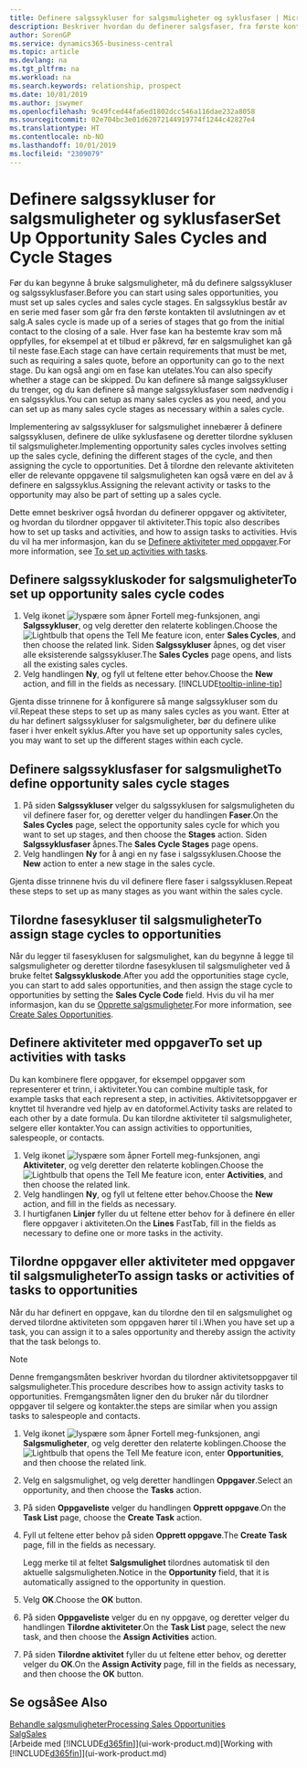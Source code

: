 ```yaml
---
title: Definere salgssykluser for salgsmuligheter og syklusfaser | Microsoft-dokumentasjon
description: Beskriver hvordan du definerer salgsfaser, fra første kontakt til avslutning, for å opprette en salgssyklus og tilordne den til salgsmuligheter i Business Central.
author: SorenGP
ms.service: dynamics365-business-central
ms.topic: article
ms.devlang: na
ms.tgt_pltfrm: na
ms.workload: na
ms.search.keywords: relationship, prospect
ms.date: 10/01/2019
ms.author: jswymer
ms.openlocfilehash: 9c49fced44fa6ed1802dcc546a116dae232a8058
ms.sourcegitcommit: 02e704bc3e01d62072144919774f1244c42827e4
ms.translationtype: HT
ms.contentlocale: nb-NO
ms.lasthandoff: 10/01/2019
ms.locfileid: "2309079"
---
```

# <a name="set-up-opportunity-sales-cycles-and-cycle-stages"></a><span data-ttu-id="6b309-103">Definere salgssykluser for salgsmuligheter og syklusfaser</span><span class="sxs-lookup"><span data-stu-id="6b309-103">Set Up Opportunity Sales Cycles and Cycle Stages</span></span>
<span data-ttu-id="6b309-104">Før du kan begynne å bruke salgsmuligheter, må du definere salgssykluser og salgssyklusfaser.</span><span class="sxs-lookup"><span data-stu-id="6b309-104">Before you can start using sales opportunities, you must set up sales cycles and sales cycle stages.</span></span> <span data-ttu-id="6b309-105">En salgssyklus består av en serie med faser som går fra den første kontakten til avslutningen av et salg.</span><span class="sxs-lookup"><span data-stu-id="6b309-105">A sales cycle is made up of a series of stages that go from the initial contact to the closing of a sale.</span></span> <span data-ttu-id="6b309-106">Hver fase kan ha bestemte krav som må oppfylles, for eksempel at et tilbud er påkrevd, før en salgsmulighet kan gå til neste fase.</span><span class="sxs-lookup"><span data-stu-id="6b309-106">Each stage can have certain requirements that must be met, such as requiring a sales quote, before an opportunity can go to the next stage.</span></span> <span data-ttu-id="6b309-107">Du kan også angi om en fase kan utelates.</span><span class="sxs-lookup"><span data-stu-id="6b309-107">You can also specify whether a stage can be skipped.</span></span> <span data-ttu-id="6b309-108">Du kan definere så mange salgssykluser du trenger, og du kan definere så mange salgssyklusfaser som nødvendig i en salgssyklus.</span><span class="sxs-lookup"><span data-stu-id="6b309-108">You can setup as many sales cycles as you need, and you can set up as many sales cycle stages as necessary within a sales cycle.</span></span>

<span data-ttu-id="6b309-109">Implementering av salgssykluser for salgsmulighet innebærer å definere salgssyklusen, definere de ulike syklusfasene og deretter tilordne syklusen til salgsmuligheter.</span><span class="sxs-lookup"><span data-stu-id="6b309-109">Implementing opportunity sales cycles involves setting up the sales cycle, defining the different stages of the cycle, and then assigning the cycle to opportunities.</span></span> <span data-ttu-id="6b309-110">Det å tilordne den relevante aktiviteten eller de relevante oppgavene til salgsmuligheten kan også være en del av å definere en salgssyklus.</span><span class="sxs-lookup"><span data-stu-id="6b309-110">Assigning the relevant activity or tasks to the opportunity may also be part of setting up a sales cycle.</span></span>

<span data-ttu-id="6b309-111">Dette emnet beskriver også hvordan du definerer oppgaver og aktiviteter, og hvordan du tilordner oppgaver til aktiviteter.</span><span class="sxs-lookup"><span data-stu-id="6b309-111">This topic also describes how to set up tasks and activities, and how to assign tasks to activities.</span></span> <span data-ttu-id="6b309-112">Hvis du vil ha mer informasjon, kan du se [Definere aktiviteter med oppgaver](marketing-how-setup-opportunity-sales-cycles-stages.md#to-set-up-activities-with-tasks).</span><span class="sxs-lookup"><span data-stu-id="6b309-112">For more information, see [To set up activities with tasks](marketing-how-setup-opportunity-sales-cycles-stages.md#to-set-up-activities-with-tasks).</span></span>

## <a name="to-set-up-opportunity-sales-cycle-codes"></a><span data-ttu-id="6b309-113">Definere salgssykluskoder for salgsmuligheter</span><span class="sxs-lookup"><span data-stu-id="6b309-113">To set up opportunity sales cycle codes</span></span>
1. <span data-ttu-id="6b309-114">Velg ikonet ![lyspære som åpner Fortell meg-funksjonen](media/ui-search/search_small.png "Fortell hva du vil gjøre"), angi **Salgssykluser**, og velg deretter den relaterte koblingen.</span><span class="sxs-lookup"><span data-stu-id="6b309-114">Choose the ![Lightbulb that opens the Tell Me feature](media/ui-search/search_small.png "Tell me what you want to do") icon, enter **Sales Cycles**, and then choose the related link.</span></span> <span data-ttu-id="6b309-115">Siden **Salgssykluser** åpnes, og det viser alle eksisterende salgssykluser.</span><span class="sxs-lookup"><span data-stu-id="6b309-115">The **Sales Cycles** page opens, and lists all the existing sales cycles.</span></span>
2. <span data-ttu-id="6b309-116">Velg handlingen **Ny**, og fyll ut feltene etter behov.</span><span class="sxs-lookup"><span data-stu-id="6b309-116">Choose the **New** action, and fill in the fields as necessary.</span></span> [!INCLUDE[tooltip-inline-tip](includes/tooltip-inline-tip_md.md)]

<span data-ttu-id="6b309-117">Gjenta disse trinnene for å konfigurere så mange salgssykluser som du vil.</span><span class="sxs-lookup"><span data-stu-id="6b309-117">Repeat these steps to set up as many sales cycles as you want.</span></span> <span data-ttu-id="6b309-118">Etter at du har definert salgssykluser for salgsmuligheter, bør du definere ulike faser i hver enkelt syklus.</span><span class="sxs-lookup"><span data-stu-id="6b309-118">After you have set up opportunity sales cycles, you may want to set up the different stages within each cycle.</span></span>

## <a name="to-define-opportunity-sales-cycle-stages"></a><span data-ttu-id="6b309-119">Definere salgssyklusfaser for salgsmulighet</span><span class="sxs-lookup"><span data-stu-id="6b309-119">To define opportunity sales cycle stages</span></span>
1. <span data-ttu-id="6b309-120">På siden **Salgssykluser** velger du salgssyklusen for salgsmuligheten du vil definere faser for, og deretter velger du handlingen **Faser**.</span><span class="sxs-lookup"><span data-stu-id="6b309-120">On the **Sales Cycles** page, select the opportunity sales cycle for which you want to set up stages, and then choose the **Stages** action.</span></span> <span data-ttu-id="6b309-121">Siden **Salgssyklusfaser** åpnes.</span><span class="sxs-lookup"><span data-stu-id="6b309-121">The **Sales Cycle Stages** page opens.</span></span>
2. <span data-ttu-id="6b309-122">Velg handlingen **Ny** for å angi en ny fase i salgssyklusen.</span><span class="sxs-lookup"><span data-stu-id="6b309-122">Choose the **New** action to enter a new stage in the sales cycle.</span></span>

<span data-ttu-id="6b309-123">Gjenta disse trinnene hvis du vil definere flere faser i salgssyklusen.</span><span class="sxs-lookup"><span data-stu-id="6b309-123">Repeat these steps to set up as many stages as you want within the sales cycle.</span></span>

## <a name="to-assign-stage-cycles-to-opportunities"></a><span data-ttu-id="6b309-124">Tilordne fasesykluser til salgsmuligheter</span><span class="sxs-lookup"><span data-stu-id="6b309-124">To assign stage cycles to opportunities</span></span>
<span data-ttu-id="6b309-125">Når du legger til fasesyklusen for salgsmulighet, kan du begynne å legge til salgsmuligheter og deretter tilordne fasesyklusen til salgsmuligheter ved å bruke feltet **Salgssykluskode**.</span><span class="sxs-lookup"><span data-stu-id="6b309-125">After you add the opportunities stage cycle, you can start to add sales opportunities, and then assign the stage cycle to opportunities by setting the **Sales Cycle Code** field.</span></span> <span data-ttu-id="6b309-126">Hvis du vil ha mer informasjon, kan du se [Opprette salgsmuligheter](marketing-how-create-opportunities.md).</span><span class="sxs-lookup"><span data-stu-id="6b309-126">For more information, see [Create Sales Opportunities](marketing-how-create-opportunities.md).</span></span>

## <a name="to-set-up-activities-with-tasks"></a><span data-ttu-id="6b309-127">Definere aktiviteter med oppgaver</span><span class="sxs-lookup"><span data-stu-id="6b309-127">To set up activities with tasks</span></span>
<span data-ttu-id="6b309-128">Du kan kombinere flere oppgaver, for eksempel oppgaver som representerer et trinn, i aktiviteter.</span><span class="sxs-lookup"><span data-stu-id="6b309-128">You can combine multiple task, for example tasks that each represent a step, in activities.</span></span> <span data-ttu-id="6b309-129">Aktivitetsoppgaver er knyttet til hverandre ved hjelp av en datoformel.</span><span class="sxs-lookup"><span data-stu-id="6b309-129">Activity tasks are related to each other by a date formula.</span></span> <span data-ttu-id="6b309-130">Du kan tilordne aktiviteter til salgsmuligheter, selgere eller kontakter.</span><span class="sxs-lookup"><span data-stu-id="6b309-130">You can assign activities to opportunities, salespeople, or contacts.</span></span>

1. <span data-ttu-id="6b309-131">Velg ikonet ![lyspære som åpner Fortell meg-funksjonen](media/ui-search/search_small.png "Fortell hva du vil gjøre"), angi **Aktiviteter**, og velg deretter den relaterte koblingen.</span><span class="sxs-lookup"><span data-stu-id="6b309-131">Choose the ![Lightbulb that opens the Tell Me feature](media/ui-search/search_small.png "Tell me what you want to do") icon, enter **Activities**, and then choose the related link.</span></span>
2. <span data-ttu-id="6b309-132">Velg handlingen **Ny**, og fyll ut feltene etter behov.</span><span class="sxs-lookup"><span data-stu-id="6b309-132">Choose the **New** action, and fill in the fields as necessary.</span></span>
3. <span data-ttu-id="6b309-133">I hurtigfanen **Linjer** fyller du ut feltene etter behov for å definere én eller flere oppgaver i aktiviteten.</span><span class="sxs-lookup"><span data-stu-id="6b309-133">On the **Lines** FastTab, fill in the fields as necessary to define one or more tasks in the activity.</span></span>

## <a name="to-assign-tasks-or-activities-of-tasks-to-opportunities"></a><span data-ttu-id="6b309-134">Tilordne oppgaver eller aktiviteter med oppgaver til salgsmuligheter</span><span class="sxs-lookup"><span data-stu-id="6b309-134">To assign tasks or activities of tasks to opportunities</span></span>
<span data-ttu-id="6b309-135">Når du har definert en oppgave, kan du tilordne den til en salgsmulighet og derved tilordne aktiviteten som oppgaven hører til i.</span><span class="sxs-lookup"><span data-stu-id="6b309-135">When you have set up a task, you can assign it to a sales opportunity and thereby assign the activity that the task belongs to.</span></span>

> [!NOTE]  
>   <span data-ttu-id="6b309-136">Denne fremgangsmåten beskriver hvordan du tilordner aktivitetsoppgaver til salgsmuligheter.</span><span class="sxs-lookup"><span data-stu-id="6b309-136">This procedure describes how to assign activity tasks to opportunities.</span></span> <span data-ttu-id="6b309-137">Fremgangsmåten ligner den du bruker når du tilordner oppgaver til selgere og kontakter.</span><span class="sxs-lookup"><span data-stu-id="6b309-137">the steps are similar when you assign tasks to salespeople and contacts.</span></span>

1. <span data-ttu-id="6b309-138">Velg ikonet ![lyspære som åpner Fortell meg-funksjonen](media/ui-search/search_small.png "Fortell hva du vil gjøre"), angi **Salgsmuligheter**, og velg deretter den relaterte koblingen.</span><span class="sxs-lookup"><span data-stu-id="6b309-138">Choose the ![Lightbulb that opens the Tell Me feature](media/ui-search/search_small.png "Tell me what you want to do") icon, enter **Opportunities**, and then choose the related link.</span></span>
2. <span data-ttu-id="6b309-139">Velg en salgsmulighet, og velg deretter handlingen **Oppgaver**.</span><span class="sxs-lookup"><span data-stu-id="6b309-139">Select an opportunity, and then choose the **Tasks** action.</span></span>
3. <span data-ttu-id="6b309-140">På siden **Oppgaveliste** velger du handlingen **Opprett oppgave**.</span><span class="sxs-lookup"><span data-stu-id="6b309-140">On the **Task List** page, choose the **Create Task** action.</span></span>
4.  <span data-ttu-id="6b309-141">Fyll ut feltene etter behov på siden **Opprett oppgave**.</span><span class="sxs-lookup"><span data-stu-id="6b309-141">The **Create Task** page, fill in the fields as necessary.</span></span>

    <span data-ttu-id="6b309-142">Legg merke til at feltet **Salgsmulighet** tilordnes automatisk til den aktuelle salgsmuligheten.</span><span class="sxs-lookup"><span data-stu-id="6b309-142">Notice in the **Opportunity** field, that it is automatically assigned to the opportunity in question.</span></span>
5. <span data-ttu-id="6b309-143">Velg **OK**.</span><span class="sxs-lookup"><span data-stu-id="6b309-143">Choose the **OK** button.</span></span>
6. <span data-ttu-id="6b309-144">På siden **Oppgaveliste** velger du en ny oppgave, og deretter velger du handlingen **Tilordne aktiviteter**.</span><span class="sxs-lookup"><span data-stu-id="6b309-144">On the **Task List** page, select the new task, and then choose the **Assign Activities** action.</span></span>
7. <span data-ttu-id="6b309-145">På siden **Tilordne aktivitet** fyller du ut feltene etter behov, og deretter velger du **OK**.</span><span class="sxs-lookup"><span data-stu-id="6b309-145">On the **Assign Activity** page, fill in the fields as necessary, and then choose the **OK** button.</span></span>

## <a name="see-also"></a><span data-ttu-id="6b309-146">Se også</span><span class="sxs-lookup"><span data-stu-id="6b309-146">See Also</span></span>
[<span data-ttu-id="6b309-147">Behandle salgsmuligheter</span><span class="sxs-lookup"><span data-stu-id="6b309-147">Processing Sales Opportunities</span></span>](marketing-processing-sales-opportunities.md)  
[<span data-ttu-id="6b309-148">Salg</span><span class="sxs-lookup"><span data-stu-id="6b309-148">Sales</span></span>](sales-manage-sales.md)  
<span data-ttu-id="6b309-149">[Arbeide med [!INCLUDE[d365fin](includes/d365fin_md.md)]](ui-work-product.md)</span><span class="sxs-lookup"><span data-stu-id="6b309-149">[Working with [!INCLUDE[d365fin](includes/d365fin_md.md)]](ui-work-product.md)</span></span>
